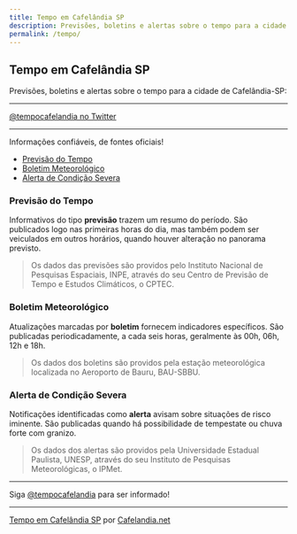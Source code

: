 ```yaml
---
title: Tempo em Cafelândia SP
description: Previsões, boletins e alertas sobre o tempo para a cidade de Cafelândia-SP
permalink: /tempo/
---
```


## Tempo em Cafelândia SP
Previsões, boletins e alertas sobre o tempo para a cidade de Cafelândia-SP:

---

<a rel="noopener nofollow" target="_blank" class="twitter-timeline" data-lang="pt" href="https://twitter.com/tempocafelandia?ref_src=twsrc%5Etfw">@tempocafelandia no Twitter</a>

---

Informações confiáveis, de fontes oficiais!

- [Previsão do Tempo](#previs%C3%A3o-do-tempo)
- [Boletim Meteorológico](#boletim-meteorol%C3%B3gico)
- [Alerta de Condição Severa](#alerta-de-condi%C3%A7%C3%A3o-severa)

### Previsão do Tempo
Informativos do tipo __previsão__ trazem um resumo do período. São publicados logo nas primeiras horas do dia, mas também podem ser veiculados em outros horários, quando houver alteração no panorama previsto.

> Os dados das previsões são providos pelo Instituto Nacional de Pesquisas Espaciais, INPE, através do seu Centro de Previsão de Tempo e Estudos Climáticos, o CPTEC.

### Boletim Meteorológico
Atualizações marcadas por __boletim__ fornecem indicadores específicos. São publicadas periodicadamente, a cada seis horas, geralmente às 00h, 06h, 12h e 18h.

> Os dados dos boletins são providos pela estação meteorológica localizada no Aeroporto de Bauru, BAU-SBBU.

### Alerta de Condição Severa
Notificações identificadas como __alerta__ avisam sobre situações de risco iminente. São publicadas quando há possibilidade de tempestate ou chuva forte com granizo.

> Os dados dos alertas são providos pela Universidade Estadual Paulista, UNESP, através do seu Instituto de Pesquisas Meteorológicas, o IPMet.

---

Siga <a rel="noopener" target="_blank" href="https://twitter.com/tempocafelandia">@tempocafelandia</a> para ser informado!

---

[Tempo em Cafelândia SP](https://www.cafelandia.net/tempo/) por [Cafelandia.net](https://www.cafelandia.net/)

<script async src="https://platform.twitter.com/widgets.js" charset="utf-8"></script>

